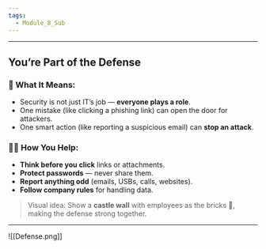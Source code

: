 ```yaml
---
tags:
  - Module_8_Sub
---
```

---
## You’re Part of the Defense

### 🔑 What It Means:
- Security is not just IT’s job — **everyone plays a role**.    
- One mistake (like clicking a phishing link) can open the door for attackers.
- One smart action (like reporting a suspicious email) can **stop an attack**.

### 👩‍💻 How You Help:
- **Think before you click** links or attachments.
- **Protect passwords** — never share them.
- **Report anything odd** (emails, USBs, calls, websites).
- **Follow company rules** for handling data.

> Visual idea: Show a **castle wall** with employees as the bricks 🧱, making the defense strong together.

---


![[Defense.png]]